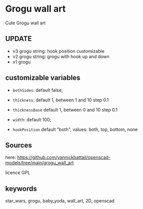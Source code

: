 # Grogu wall art

Cute Grogu wall art

## UPDATE

- v3 grogu string: hook position customizable
- v2 grogu string: grogu with hook up and down
- v1 grogu

## customizable variables

- `bothSides`: default false;

- `thickness`: default 1, between 1 and 10 step 0.1

- `thicknessBase` default 1, between 0 and 10 step 0.1

- `width`: default 100;

- `hookPosition` default "both", values: both, top, bottom, none

## Sources

here: https://github.com/yannickbattail/openscad-models/tree/main/grogu_wall_art

licence GPL

## keywords

star_wars, grogu, baby_yoda, wall_art, 2D, openscad
